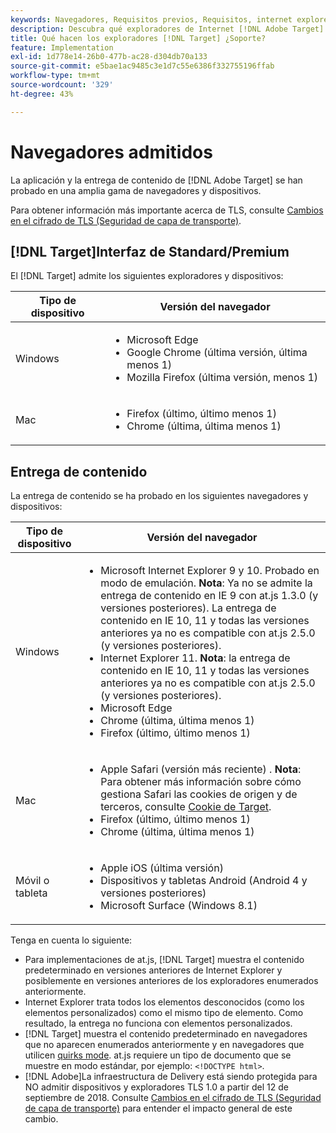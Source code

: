```yaml
---
keywords: Navegadores, Requisitos previos, Requisitos, internet explorer, chrome, firefox, safari, android, surface, Navegadores0
description: Descubra qué exploradores de Internet [!DNL Adobe Target] admite para su interfaz y para la entrega de contenido.
title: Qué hacen los exploradores [!DNL Target] ¿Soporte?
feature: Implementation
exl-id: 1d778e14-26b0-477b-ac28-d304db70a133
source-git-commit: e5bae1ac9485c3e1d7c55e6386f332755196ffab
workflow-type: tm+mt
source-wordcount: '329'
ht-degree: 43%

---
```


# Navegadores admitidos

La aplicación y la entrega de contenido de [!DNL Adobe Target] se han probado en una amplia gama de navegadores y dispositivos.

Para obtener información más importante acerca de TLS, consulte [Cambios en el cifrado de TLS (Seguridad de capa de transporte)](tls-transport-layer-security-encryption.md).

## [!DNL Target]Interfaz de Standard/Premium 

El [!DNL Target] admite los siguientes exploradores y dispositivos:

| Tipo de dispositivo | Versión del navegador |
|--- |--- |
| Windows | <ul><li>Microsoft Edge</li><li>Google Chrome (última versión, última menos 1)</li><li>Mozilla Firefox (última versión, menos 1)</li></ul> |
| Mac | <ul><li>Firefox (último, último menos 1)</li><li>Chrome (última, última menos 1)</li></ul> |

## Entrega de contenido

La entrega de contenido se ha probado en los siguientes navegadores y dispositivos:

| Tipo de dispositivo | Versión del navegador |
|--- |--- |
| Windows | <ul><li>Microsoft Internet Explorer 9 y 10. Probado en modo de emulación. **Nota**: Ya no se admite la entrega de contenido en IE 9 con at.js 1.3.0 (y versiones posteriores). La entrega de contenido en IE 10, 11 y todas las versiones anteriores ya no es compatible con at.js 2.5.0 (y versiones posteriores).</li><li>Internet Explorer 11. **Nota**: la entrega de contenido en IE 10, 11 y todas las versiones anteriores ya no es compatible con at.js 2.5.0 (y versiones posteriores).</li><li>Microsoft Edge</li><li>Chrome (última, última menos 1)</li><li>Firefox (último, último menos 1)</li></ul> |
| Mac | <ul><li>Apple Safari (versión más reciente)  . **Nota**: Para obtener más información sobre cómo gestiona Safari las cookies de origen y de terceros, consulte [Cookie de Target](../implement/client-side/atjs/atjs-cookies.md).</li><li>Firefox (último, último menos 1)</li><li>Chrome (última, última menos 1)</li></ul> |
| Móvil o tableta | <ul><li>Apple iOS (última versión)</li><li>Dispositivos y tabletas Android (Android 4 y versiones posteriores)</li><li>Microsoft Surface (Windows 8.1)</li></ul> |

Tenga en cuenta lo siguiente:

* Para implementaciones de at.js, [!DNL Target] muestra el contenido predeterminado en versiones anteriores de Internet Explorer y posiblemente en versiones anteriores de los exploradores enumerados anteriormente.
* Internet Explorer trata todos los elementos desconocidos (como los elementos personalizados) como el mismo tipo de elemento. Como resultado, la entrega no funciona con elementos personalizados.
* [!DNL Target] muestra el contenido predeterminado en navegadores que no aparecen enumerados anteriormente y en navegadores que utilicen [quirks mode](https://en.wikipedia.org/wiki/Quirks_mode). at.js requiere un tipo de documento que se muestre en modo estándar, por ejemplo: `<!DOCTYPE html>`.
* [!DNL Adobe]La infraestructura de Delivery está siendo protegida para NO admitir dispositivos y exploradores TLS 1.0 a partir del 12 de septiembre de 2018. Consulte [Cambios en el cifrado de TLS (Seguridad de capa de transporte)](../before-implement/tls-transport-layer-security-encryption.md) para entender el impacto general de este cambio.
